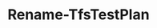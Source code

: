 ﻿---
title: Rename-TfsTestPlan
breadcrumbs: [ "TestManagement" ]
parent: "TestManagement"
description: "Renames a test plans."
remarks: 
parameterSets: 
  "_All_": [ Collection, NewName, Passthru, Project, TestPlan ] 
  "__AllParameterSets":  
    TestPlan: 
      type: "object"  
      position: "0"  
    NewName: 
      type: "string"  
      position: "1"  
      required: true  
    Collection: 
      type: "object"  
    Passthru: 
      type: "SwitchParameter"  
    Project: 
      type: "object" 
parameters: 
  - name: "TestPlan" 
    description: "Specifies the test plan name." 
    globbing: false 
    pipelineInput: "true (ByValue)" 
    position: 0 
    type: "object" 
    aliases: [ Id,Name ] 
  - name: "Id" 
    description: "Specifies the test plan name.This is an alias of the TestPlan parameter." 
    globbing: false 
    pipelineInput: "true (ByValue)" 
    position: 0 
    type: "object" 
    aliases: [ Id,Name ] 
  - name: "Name" 
    description: "Specifies the test plan name.This is an alias of the TestPlan parameter." 
    globbing: false 
    pipelineInput: "true (ByValue)" 
    position: 0 
    type: "object" 
    aliases: [ Id,Name ] 
  - name: "NewName" 
    description: "Specifies the new name of the item. Enter only a name - i.e., for items that support paths, do not enter a path and name." 
    required: true 
    globbing: false 
    position: 1 
    type: "string" 
  - name: "Project" 
    description: "Specifies the name of the Team Project, its ID (a GUID), or a Microsoft.TeamFoundation.Core.WebApi.TeamProject object to connect to. When omitted, it defaults to the connection set by Connect-TfsTeamProject (if any). For more details, see the Get-TfsTeamProject cmdlet." 
    globbing: false 
    type: "object" 
  - name: "Collection" 
    description: "Specifies the URL to the Team Project Collection or Azure DevOps Organization to connect to, a TfsTeamProjectCollection object (Windows PowerShell only), or a VssConnection object. You can also connect to an Azure DevOps Services organizations by simply providing its name instead of the full URL. For more details, see the Get-TfsTeamProjectCollection cmdlet. When omitted, it defaults to the connection set by Connect-TfsTeamProjectCollection (if any)." 
    globbing: false 
    type: "object" 
  - name: "Passthru" 
    description: "Returns the results of the command. By default, this cmdlet does not generate any output." 
    globbing: false 
    type: "SwitchParameter" 
    defaultValue: "False"
inputs: 
  - type: "System.Object" 
    description: "Specifies the test plan name."
outputs: 
  - type: "Microsoft.VisualStudio.Services.TestManagement.TestPlanning.WebApi.TestPlan" 
    description: 
notes: 
relatedLinks: 
  - text: "Online Version:" 
    uri: "https://tfscmdlets.dev/Cmdlets/TestManagement/Rename-TfsTestPlan"
aliases: 
examples: 
---
